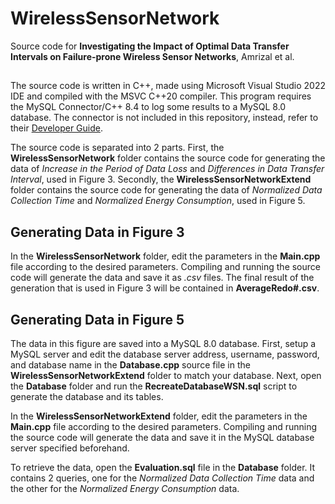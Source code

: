 # WirelessSensorNetwork

Source code for **Investigating the Impact of Optimal Data Transfer Intervals on Failure-prone Wireless Sensor Networks**, Amrizal et al.

## 
The source code is written in C++, made using Microsoft Visual Studio 2022 IDE and compiled with the MSVC C++20 compiler. This program requires the MySQL Connector/C++ 8.4 to log some results to a MySQL 8.0 database. The connector is not included in this repository, instead, refer to their [Developer Guide](https://dev.mysql.com/doc/connector-cpp/8.4/en/).

The source code is separated into 2 parts. First, the **WirelessSensorNetwork** folder contains the source code for generating the data of *Increase in the Period of Data Loss* and *Differences in Data Transfer Interval*, used in Figure 3. Secondly, the **WirelessSensorNetworkExtend** folder contains the source code for generating the data of *Normalized Data Collection Time* and *Normalized Energy Consumption*, used in Figure 5.

## Generating Data in Figure 3
In the **WirelessSensorNetwork** folder, edit the parameters in the **Main.cpp** file according to the desired parameters. Compiling and running the source code will generate the data and save it as *.csv* files. The final result of the generation that is used in Figure 3 will be contained in **AverageRedo#.csv**.

## Generating Data in Figure 5
The data in this figure are saved into a MySQL 8.0 database. First, setup a MySQL server and edit the database server address, username, password, and database name in the **Database.cpp** source file in the **WirelessSensorNetworkExtend** folder to match your database. Next, open the **Database** folder and run the **RecreateDatabaseWSN.sql** script to generate the database and its tables.

In the **WirelessSensorNetworkExtend** folder, edit the parameters in the **Main.cpp** file according to the desired parameters. Compiling and running the source code will generate the data and save it in the MySQL database server specified beforehand.

To retrieve the data, open the **Evaluation.sql** file in the **Database** folder. It contains 2 queries, one for the *Normalized Data Collection Time* data and the other for the *Normalized Energy Consumption* data.

